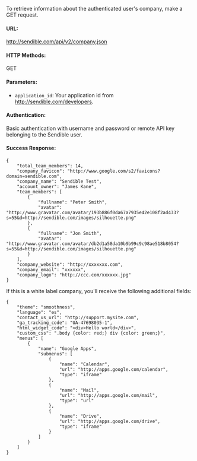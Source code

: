 To retrieve information about the authenticated user's company, make a GET request.

#### URL: ####
http://sendible.com/api/v2/company.json

#### HTTP Methods: ####
GET

#### Parameters: ####
  * `application_id`: Your application id from http://sendible.com/developers.

#### Authentication: ####
Basic authentication with username and password or remote API key belonging to the Sendible user.

#### Success Response: ####
```
{
    "total_team_members": 14,
    "company_favicon": "http://www.google.com/s2/favicons?domain=sendible.com",
    "company_name": "Sendible Test",
    "account_owner": "James Kane",
    "team_members": [
        {
            "fullname": "Peter Smith",
            "avatar": "http://www.gravatar.com/avatar/193b886f0da67a7935e42e108f2ad433?s=55&d=http://sendible.com/images/silhouette.png"
        },
        {
            "fullname": "Jon Smith",
            "avatar": "http://www.gravatar.com/avatar/db2d1a58da10b9b99c9c98ae518b8054?s=55&d=http://sendible.com/images/silhouette.png"
        }
    ],
    "company_website": "http://xxxxxxx.com",
    "company_email": "xxxxxx",
    "company_logo": "http://ccc.com/xxxxxx.jpg"
}
```

If this is a white label company, you'll receive the following additional fields:

```
{
    "theme": "smoothness",
    "language": "es",
    "contact_us_url": "http://support.mysite.com",
    "ga_tracking_code": "UA-47698035-1",
    "html_widget_code": "<div>Hello world</div>",
    "custom_css": ".body {color: red;} div {color: green;}",
    "menus": [
        {
            "name": "Google Apps",
            "submenus": [
                {
                    "name": "Calendar",
                    "url": "http://apps.google.com/calendar",
                    "type": "iframe"
                },
                {
                    "name": "Mail",
                    "url": "http://apps.google.com/mail",
                    "type": "url"
                },
                {
                    "name": "Drive",
                    "url": "http://apps.google.com/drive",
                    "type": "iframe"
                }
            ]
        }
    ]
}
```